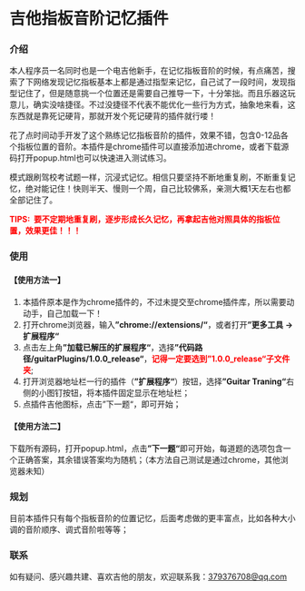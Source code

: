 # 吉他指板音阶记忆插件

### 介绍

   本人程序员一名同时也是一个电吉他新手，在记忆指板音阶的时候，有点痛苦，搜索了下网络发现记忆指板基本上都是通过指型来记忆，自己试了一段时间，发现指型记住了，但是随意挑一个位置还是需要自己推导一下，十分笨拙。而且乐器这玩意儿，确实没啥捷径。不过没捷径不代表不能优化一些行为方式，抽象地来看，这东西就是靠死记硬背，那就开发个死记硬背的插件就行喽！

   花了点时间动手开发了这个熟练记忆指板音阶的插件，效果不错，包含0-12品各个指板位置的音阶。本插件是chrome插件可以直接添加进chrome，或者下载源码打开popup.html也可以快速进入测试练习。

   模式跟刷驾校考试题一样，沉浸式记忆。相信只要坚持不断地重复刷，不断重复记忆，绝对能记住！快则半天、慢则一个周，自己比较佛系，亲测大概1天左右也都全部记住了。

<font color='red'><b>TIPS:  要不定期地重复刷，逐步形成长久记忆，再拿起吉他对照具体的指板位置，效果更佳！！！</b></font>



### 使用

#### 【使用方法一】
1. 本插件原本是作为chrome插件的，不过未提交至chrome插件库，所以需要动动手，自己加载一下！
2. 打开chrome浏览器，输入<b>”chrome://extensions/“</b>，或者打开<b>”更多工具 -> 扩展程序“</b>
3. 点击左上角<b>”加载已解压的扩展程序“</b>，选择<b>”代码路径/guitarPlugins/1.0.0_release“</b>，<font color="red"><b>记得一定要选到”1.0.0_release“子文件夹</b></font>;
4. 打开浏览器地址栏一行的插件（<b>”扩展程序“</b>）按钮，选择<b>”Guitar Traning“</b>右侧的小图钉按钮，将本插件固定显示在地址栏；
5. 点插件吉他图标，点击”下一题“，即可开始；

#### 【使用方法二】

​	下载所有源码，打开popup.html，点击<b>”下一题“</b>即可开始，每道题的选项包含一个正确答案，其余错误答案均为随机；（本方法自己测试是通过chrome，其他浏览器未知）



### 规划

​	目前本插件只有每个指板音阶的位置记忆，后面考虑做的更丰富点，比如各种大小调的音阶顺序、调式音阶啦等等；



### 联系

如有疑问、感兴趣共建、喜欢吉他的朋友，欢迎联系我：379376708@qq.com

